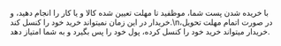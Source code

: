 با خریده شدن پست شما، موظفید تا مهلت تعیین شده کالا و یا کار را انجام دهید، و خریدار در این زمان نمیتواند خرید خود را کنسل کند.\nدر صورت اتمام مهلت تحویل، خریدار میتواند خرید خود را کنسل کرده، پول خود را پس بگیرد و به شما امتیاز دهد.